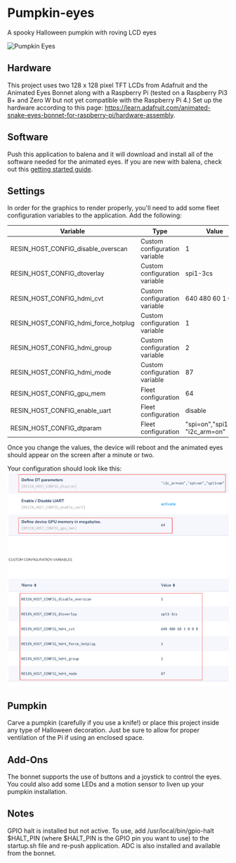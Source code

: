 # Pumpkin-eyes
A spooky Halloween pumpkin with roving LCD eyes

![Pumpkin Eyes](img/ezgif-crop.gif)

## Hardware
This project uses two 128 x 128 pixel TFT LCDs from Adafruit and the Animated Eyes Bonnet along with a Raspberry Pi (tested on a Raspberry Pi3 B+ and Zero W but not yet compatible with the Raspberry Pi 4.) Set up the hardware according to this page: https://learn.adafruit.com/animated-snake-eyes-bonnet-for-raspberry-pi/hardware-assembly.

## Software
Push this application to balena and it will download and install all of the software needed for the animated eyes.
If you are new with balena, check out this [getting started guide](https://www.balena.io/docs/learn/getting-started/raspberrypi3/nodejs/).

## Settings
In order for the graphics to render properly, you'll need to add some fleet configuration variables to the application. Add the following:

| Variable  | Type | Value |
| ------------- | ------------- | ------------- |
| RESIN_HOST_CONFIG_disable_overscan | Custom configuration variable | 1 |
| RESIN_HOST_CONFIG_dtoverlay | Custom configuration variable | spi1-3cs |
| RESIN_HOST_CONFIG_hdmi_cvt | Custom configuration variable | 640 480 60 1 0 0 0 |
| RESIN_HOST_CONFIG_hdmi_force_hotplug | Custom configuration variable | 1 |
| RESIN_HOST_CONFIG_hdmi_group | Custom configuration variable | 2 |
| RESIN_HOST_CONFIG_hdmi_mode | Custom configuration variable | 87 |
| RESIN_HOST_CONFIG_gpu_mem | Fleet configuration | 64 |
| RESIN_HOST_CONFIG_enable_uart | Fleet configuration | disable |
| RESIN_HOST_CONFIG_dtparam | Fleet configuration | "spi=on","spi1=on", "i2c_arm=on" |

Once you change the values, the device will reboot and the animated eyes should appear on the screen after a minute or two.

Your configuration should look like this:
![Pumpkin Eyes](img/configuration.png)

## Pumpkin
Carve a pumpkin (carefully if you use a knife!) or place this project inside any type of Halloween decoration. Just be sure to allow for proper ventilation of the Pi if using an enclosed space. 

## Add-Ons
The bonnet supports the use of buttons and a joystick to control the eyes. You could also add some LEDs and a motion sensor to liven up your pumpkin installation.

## Notes
GPIO halt is installed but not active. To use, add /usr/local/bin/gpio-halt $HALT_PIN (where $HALT_PIN is the GPIO pin you want to use) to the startup.sh file and re-push application.
ADC is also installed and available from the bonnet.

